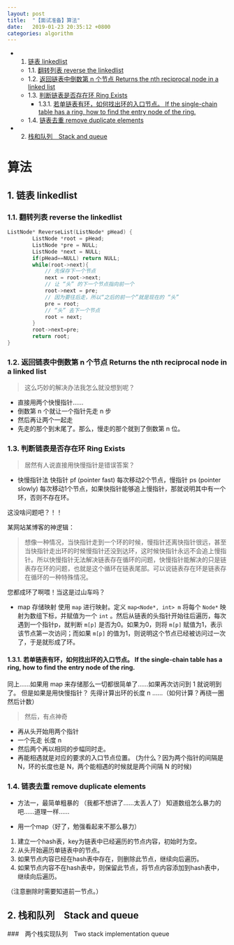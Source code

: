 ```yaml
---
layout: post
title:  "【面试准备】算法"
date:   2019-01-23 20:35:12 +0800
categories: algorithm
---
```


<!-- vscode-markdown-toc -->
* 1. [ 链表 linkedlist](#linkedlist)
	* 1.1. [ 翻转列表 reverse the  linkedlist](#reversethelinkedlist)
	* 1.2. [ 返回链表中倒数第 n 个节点 Returns the nth reciprocal node in a linked list](#nReturnsthenthreciprocalnodeinalinkedlist)
	* 1.3. [ 判断链表是否存在环 Ring Exists](#RingExists)
		* 1.3.1. [若单链表有环，如何找出环的入口节点。 If the single-chain table has a ring, how to find the entry node of the ring.](#Ifthesingle-chaintablehasaringhowtofindtheentrynodeofthering.)
	* 1.4. [链表去重 remove duplicate elements](#removeduplicateelements)
* 2. [栈和队列　Stack and queue](#Stackandqueue)

<!-- vscode-markdown-toc-config
	numbering=true
	autoSave=true
	/vscode-markdown-toc-config -->
<!-- /vscode-markdown-toc -->

# 算法
##  1. <a name='linkedlist'></a> 链表 linkedlist
###  1.1. <a name='reversethelinkedlist'></a> 翻转列表 reverse the  linkedlist
```cpp
ListNode* ReverseList(ListNode* pHead) {
        ListNode *root = pHead; 
        ListNode *pre = NULL;  
        ListNode *next = NULL;
        if(pHead==NULL) return NULL; 
        while(root->next){
            // 先保存下一个节点
            next = root->next;
            // 让 “头” 的下一个节点指向前一个
            root->next = pre;
            // 因为要往后走，所以“之后的前一个”就是现在的 “头”
            pre = root;
            // “头” 去下一个节点
            root = next;
        }    
        root->next=pre; 
        return root; 
}
```
###  1.2. <a name='nReturnsthenthreciprocalnodeinalinkedlist'></a> 返回链表中倒数第 n 个节点 Returns the nth reciprocal node in a linked list
> 这么巧妙的解决办法我怎么就没想到呢？

- 直接用两个快慢指针……
- 倒数第 n 个就让一个指针先走 n 步
- 然后再让两个一起走
- 先走的那个到末尾了。那么，慢走的那个就到了倒数第 n 位。
###  1.3. <a name='RingExists'></a> 判断链表是否存在环 Ring Exists
> 居然有人说直接用快慢指针是错误答案？

- 快慢指针法
快指针 pf (pointer fast) 每次移动2个节点，慢指针 ps (pointer slowly) 每次移动1个节点，如果快指针能够追上慢指针，那就说明其中有一个环，否则不存在环。

这没啥问题吧？！！

某网站某博客的神逻辑：

> 想像一种情况，当快指针走到一个环的时候，慢指针还离快指针很远，甚至当快指针走出环的时候慢指针还没到达环，这时候快指针永远不会追上慢指针。所以快慢指针无法解决链表存在循环的问题，快慢指针能解决的只是链表存在环的问题，也就是这个循环在链表尾部。可以说链表存在环是链表存在循环的一种特殊情况。

您都成环了啊喂！当这是过山车吗？

- map 存储映射
使用 `map` 进行映射。定义 `map<Node*, int> m` 将每个 `Node*` 映射为数组下标，并赋值为一个 `int` 。然后从链表的头指针开始往后遍历，每次遇到一个指针p，就判断 `m[p]` 是否为0。如果为0，则将 `m[p]` 赋值为1，表示该节点第一次访问；而如果 `m[p]` 的值为1，则说明这个节点已经被访问过一次了，于是就形成了环。

####  1.3.1. <a name='Ifthesingle-chaintablehasaringhowtofindtheentrynodeofthering.'></a>若单链表有环，如何找出环的入口节点。 If the single-chain table has a ring, how to find the entry node of the ring.
同上……如果用 map 来存储那么一切都很简单了……如果再次访问到 1 就说明到了。
但是如果是用快慢指针？
先得计算出环的长度 n ……（如何计算？再绕一圈然后计数）
> 然后，有点神奇

- 再从头开始用两个指针
- 一个先走 长度 n
- 然后两个再以相同的步幅同时走。
- 再能相遇就是对应的要求的入口节点位置。
(为什么？因为两个指针的间隔是 N，环的长度也是 N，两个能相遇的时候就是两个间隔 N 的时候)
###  1.4. <a name='removeduplicateelements'></a>链表去重 remove duplicate elements
- 方法一，最简单粗暴的
（我都不想讲了……太丢人了）
知道数组怎么暴力的吧……道理一样……

- 用一个map（好了，勉强看起来不那么暴力）
1. 建立一个hash表，key为链表中已经遍历的节点内容，初始时为空。 
2. 从头开始遍历单链表中的节点。 
3. 如果节点内容已经在hash表中存在，则删除此节点，继续向后遍历。 
4. 如果节点内容不在hash表中，则保留此节点，将节点内容添加到hash表中，继续向后遍历。 

（注意删除时需要知道前一节点。）
##  2. <a name='Stackandqueue'></a>栈和队列　Stack and queue
###　两个栈实现队列　Two stack implementation queue